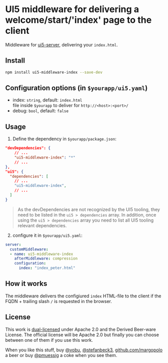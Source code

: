 # UI5 middleware for delivering a welcome/start/'index' page to the client

Middleware for [ui5-server](https://github.com/SAP/ui5-server), delivering your `index.html`.

## Install

```bash
npm install ui5-middleware-index --save-dev
```

## Configuration options (in `$yourapp/ui5.yaml`)

- index: `string`, default: `index.html`  
  file inside `$yourapp` to deliver for `http://<host>:<port>/`
- debug: `bool`, default: `false`

## Usage

1. Define the dependency in `$yourapp/package.json`:

```json
"devDependencies": {
    // ...
    "ui5-middleware-index": "*"
    // ...
},
"ui5": {
  "dependencies": [
    // ...
    "ui5-middleware-index",
    // ...
  ]
}
```

> As the devDependencies are not recognized by the UI5 tooling, they need to be listed in the `ui5 > dependencies` array. In addition, once using the `ui5 > dependencies` array you need to list all UI5 tooling relevant dependencies.

2. configure it in `$yourapp/ui5.yaml`:

```yaml
server:
  customMiddleware:
  - name: ui5-middleware-index
    afterMiddleware: compression
    configuration:
      index: "index_peter.html"
```

## How it works

The middleware delivers the configiured `index` HTML-file to the client if the FQDN + trailing slash `/` is requested in the browser.

## License

This work is [dual-licensed](../../LICENSE) under Apache 2.0 and the Derived Beer-ware License. The official license will be Apache 2.0 but finally you can choose between one of them if you use this work.

When you like this stuff, buy [@vobu](https://twitter.com/vobu), [@stefanbeck3](https://twitter.com/stefanbeck3), [github.com/margopolo](https://github.com/margopolo) a beer or buy [@pmuessig](https://twitter.com/pmuessig) a coke when you see them.
